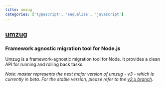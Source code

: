 ```yaml
---
title: umzug
categories: ['typescript', 'sequelize', 'javascript']
---
```

## [umzug](https://github.com/sequelize/umzug)

### Framework agnostic migration tool for Node.js


Umzug is a framework-agnostic migration tool for Node. It provides a clean API for running and rolling back tasks.

_Note: master represents the next major version of umzug - v3 - which is currently in beta. For the stable version, please refer to the [v2.x branch](https://github.com/sequelize/umzug/tree/v2.x)._
